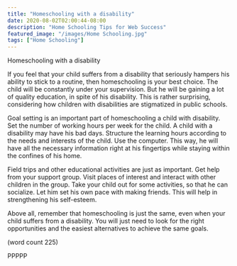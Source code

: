 ```yaml
---
title: "Homeschooling with a disability"
date: 2020-08-02T02:00:44-08:00
description: "Home Schooling Tips for Web Success"
featured_image: "/images/Home Schooling.jpg"
tags: ["Home Schooling"]
---
```


Homeschooling with a disability

If you feel that your child suffers from a disability that
seriously hampers his ability to stick to a routine, then 
homeschooling is your best choice. The child will be constantly 
under your supervision. But he will be gaining a lot of quality 
education, in spite of his disability. This is rather surprising, 
considering how children with disabilities are stigmatized in 
public schools.

Goal setting is an important part of homeschooling a child with 
disability. Set the number of working hours per week for the 
child. A child with a disability may have his bad days. Structure 
the learning hours according to the needs and interests of the 
child. Use the computer. This way, he will have all the 
necessary information right at his fingertips while staying within 
the confines of his home.

Field trips and other educational activities are just as 
important. Get help from your support group. Visit places of 
interest and interact with other children in the group. Take your 
child out for some activities, so that he can socialize. Let him 
set his own pace with making friends. This will help in 
strengthening his self-esteem.

Above all, remember that homeschooling is just the same, even when 
your child suffers from a disability. You will just need to look 
for the right opportunities and the easiest alternatives to 
achieve the same goals. 

(word count 225)

PPPPP
